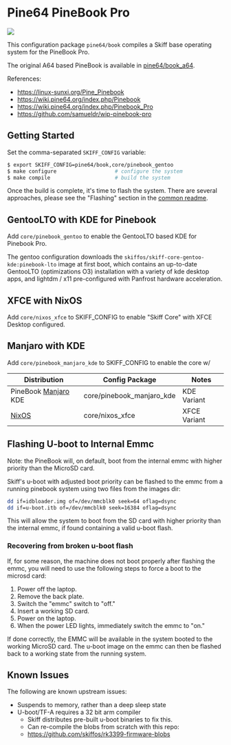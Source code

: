 # Pine64 PineBook Pro

![](../../../resources/images/pinebook-screenshot.png)

This configuration package `pine64/book` compiles a Skiff base operating system
for the PineBook Pro.

The original A64 based PineBook is available in [pine64/book_a64](../book_a64).

References: 

 - https://linux-sunxi.org/Pine_Pinebook
 - https://wiki.pine64.org/index.php/Pinebook
 - https://wiki.pine64.org/index.php/Pinebook_Pro
 - https://github.com/samueldr/wip-pinebook-pro

## Getting Started

Set the comma-separated `SKIFF_CONFIG` variable:

```sh
$ export SKIFF_CONFIG=pine64/book,core/pinebook_gentoo
$ make configure                   # configure the system
$ make compile                     # build the system
```

Once the build is complete, it's time to flash the system. There are several
approaches, please see the "Flashing" section in the [common readme].

[common readme]: ../


## GentooLTO with KDE for Pinebook

Add `core/pinebook_gentoo` to enable the GentooLTO based KDE for Pinebook Pro.

The gentoo configuration downloads the `skiffos/skiff-core-gentoo-kde:pinebook-lto` image at first boot,
which contains an up-to-date GentooLTO (optimizations O3) installation with a
variety of kde desktop apps, and lightdm / x11 pre-configured with Panfrost
hardware acceleration.

## XFCE with NixOS

Add `core/nixos_xfce` to SKIFF_CONFIG to enable "Skiff Core" with XFCE Desktop
configured.

## Manjaro with KDE

Add `core/pinebook_manjaro_kde` to SKIFF_CONFIG to enable the core w/ 


| **Distribution**       | **Config Package**        | **Notes**    |
|------------------------|---------------------------|--------------|
| PineBook [Manjaro] KDE | core/pinebook_manjaro_kde | KDE Variant  |
| [NixOS]                | core/nixos_xfce           | XFCE Variant |

[Manjaro]: https://manjaro.org/
[NixOS]: https://nixos.org

## Flashing U-boot to Internal Emmc

Note: the PineBook will, on default, boot from the internal emmc with higher
priority than the MicroSD card.

Skiff's u-boot with adjusted boot priority can be flashed to the emmc from a
running pinebook system using two files from the images dir:

```sh
dd if=idbloader.img of=/dev/mmcblk0 seek=64 oflag=dsync
dd if=u-boot.itb of=/dev/mmcblk0 seek=16384 oflag=dsync
```

This will allow the system to boot from the SD card with higher priority than
the internal emmc, if found containing a valid u-boot flash.

### Recovering from broken u-boot flash

If, for some reason, the machine does not boot properly after flashing the emmc,
you will need to use the following steps to force a boot to the microsd card:

 1. Power off the laptop.
 2. Remove the back plate.
 3. Switch the "emmc" switch to "off."
 4. Insert a working SD card.
 5. Power on the laptop. 
 6. When the power LED lights, immediately switch the emmc to "on."

If done correctly, the EMMC will be available in the system booted to the
working MicroSD card. The u-boot image on the emmc can then be flashed back to a
working state from the running system.

## Known Issues

The following are known upstream issues:

 - Suspends to memory, rather than a deep sleep state
 - U-boot/TF-A requires a 32 bit arm compiler
   - Skiff distributes pre-built u-boot binaries to fix this.
   - Can re-compile the blobs from scratch with this repo:
   - https://github.com/skiffos/rk3399-firmware-blobs

